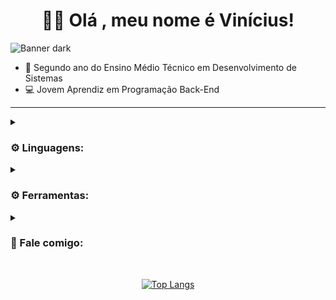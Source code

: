 <h1 text align="center">👋🏿 Olá , meu nome é Vinícius! </h1>

![Banner dark](https://readme-typing-svg.demolab.com/?lines=Programação%20e%20muito%20mais!&font=Noto%20Sans&center=true&width=930&height=45&color=DDDDDD&vCenter=true&pause=1000&size=28#gh-dark-mode-only)

- 🧠 Segundo ano do Ensino Médio Técnico em Desenvolvimento de Sistemas<br>
- 💻 Jovem Aprendiz em Programação Back-End<br>
<hr>
<details>
 <summary><h3>⚙ Linguagens:</h3></summary>

![JavaScript](https://img.shields.io/badge/javascript-0D1117.svg?style=for-the-badge&logo=javascript&logoColor=%23F7DF1E)
![HTML5](https://img.shields.io/badge/html5-0D1117.svg?style=for-the-badge&logo=html5&logoColor=E34F26)
![CSS3](https://img.shields.io/badge/css3-0D1117.svg?style=for-the-badge&logo=css3&logoColor=1572B6)
![Git](https://img.shields.io/badge/GIT-0D1117?style=for-the-badge&logo=git&logoColor=E44C30)
![PostgreSQL](https://img.shields.io/badge/PostgreSQL-0D1117?style=for-the-badge&logo=postgresql&logoColor=316192)
</details>

<details>
 <summary><h3>⚙ Ferramentas:</h3></summary>

![Canva](https://img.shields.io/badge/Canva-0D1117.svg?style=for-the-badge&logo=Canva&logoColor=%2300C4CC)
![Figma](https://img.shields.io/badge/figma-0D1117.svg?style=for-the-badge&logo=figma&logoColor=%23F24E1E)
![VSCode](https://img.shields.io/badge/VSCode-0D1117?style=for-the-badge&logo=visual%20studio%20code&logoColor=0078D4)
</details>

<details>
 <summary><h3>💬 Fale comigo:</h3></summary>

[![LinkedIn](https://img.shields.io/badge/LinkedIn-0D1117?style=for-the-badge&logo=linkedin&logoColor=0077B5)](https://www.linkedin.com/in/vin%C3%ADcius-soares-fran%C3%A7a-497862256/)
[![Instagram](https://img.shields.io/badge/Instagram-0D1117?style=for-the-badge&logo=instagram&logoColor=E4405F)](https://www.instagram.com/sf.vini/)
[![Gmail](https://img.shields.io/badge/Gmail-0D1117?style=for-the-badge&logo=gmail&logoColor=D14836)](mailto:viniciusicmsc@gmail.com)
[![YouTube](https://img.shields.io/badge/YouTube-0D1117?style=for-the-badge&logo=youtube&logoColor=FF0000)](https://www.youtube.com/@ApenasoVini)
</details>

<br>
<div align="center">

  [![Top Langs](https://github-readme-stats.vercel.app/api/top-langs/?username=ApenasoVini&layout=compact)](https://github.com/ApenasoVini/github-readme-stats)

</div>
<br>

